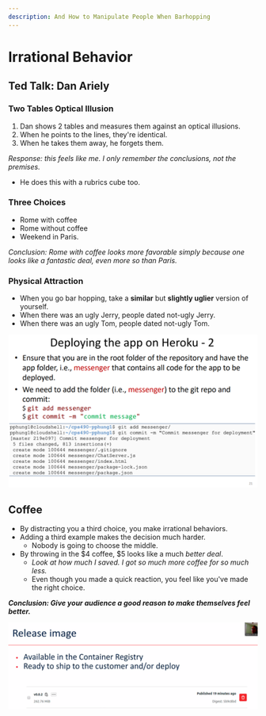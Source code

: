 ```yaml
---
description: And How to Manipulate People When Barhopping
---
```


# Irrational Behavior

## Ted Talk: Dan Ariely

### Two Tables Optical Illusion

1. Dan shows 2 tables and measures them against an optical illusions.
2. When he points to the lines, they're identical.
3. When he takes them away, he forgets them.

_Response: this feels like me. I only remember the conclusions, not the premises._&#x20;

* He does this with a rubrics cube too.&#x20;

### Three Choices

* Rome with coffee
* Rome without coffee
* Weekend in Paris.&#x20;

_Conclusion: Rome with coffee looks more favorable simply because one looks like a fantastic deal, even more so than Paris._

### Physical Attraction

* When you go bar hopping, take a **similar** but **slightly uglier** version of yourself.&#x20;
* When there was an ugly Jerry, people dated not-ugly Jerry.
* When there was an ugly Tom, people dated not-ugly Tom.

![](<../../.gitbook/assets/image (362).png>)

## Coffee

* By distracting you a third choice, you make irrational behaviors.&#x20;
* Adding a third example makes the decision much harder.
  * Nobody is going to choose the middle.
* By throwing in the $4 coffee, $5 looks like a much _better deal_.
  * _Look at how much I saved. I got so much more coffee for so much less._
  * Even though you made a quick reaction, you feel like you've made the right choice.

_**Conclusion: Give your audience a good reason to make themselves feel better.**_&#x20;

![](<../../.gitbook/assets/image (389).png>)



